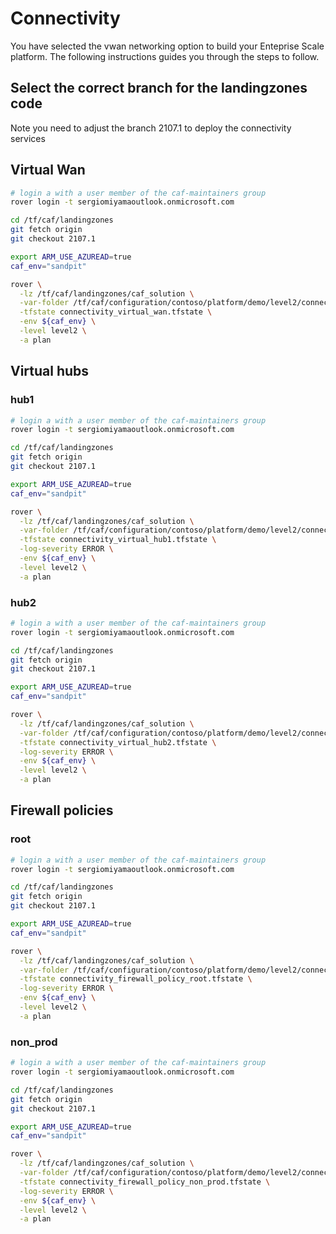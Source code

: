 
# Connectivity
You have selected the vwan networking option to build your Enteprise Scale platform. The following instructions guides you through the steps to follow.

## Select the correct branch for the landingzones code

Note you need to adjust the branch 2107.1 to deploy the connectivity services

## Virtual Wan

```bash
# login a with a user member of the caf-maintainers group
rover login -t sergiomiyamaoutlook.onmicrosoft.com

cd /tf/caf/landingzones
git fetch origin
git checkout 2107.1

export ARM_USE_AZUREAD=true
caf_env="sandpit"

rover \
  -lz /tf/caf/landingzones/caf_solution \
  -var-folder /tf/caf/configuration/contoso/platform/demo/level2/connectivity/virtual_wan \
  -tfstate connectivity_virtual_wan.tfstate \
  -env ${caf_env} \
  -level level2 \
  -a plan

```

## Virtual hubs

### hub1

```bash
# login a with a user member of the caf-maintainers group
rover login -t sergiomiyamaoutlook.onmicrosoft.com

cd /tf/caf/landingzones
git fetch origin
git checkout 2107.1

export ARM_USE_AZUREAD=true
caf_env="sandpit"

rover \
  -lz /tf/caf/landingzones/caf_solution \
  -var-folder /tf/caf/configuration/contoso/platform/demo/level2/connectivity/virtual_hubs/hub1 \
  -tfstate connectivity_virtual_hub1.tfstate \
  -log-severity ERROR \
  -env ${caf_env} \
  -level level2 \
  -a plan


```
### hub2

```bash
# login a with a user member of the caf-maintainers group
rover login -t sergiomiyamaoutlook.onmicrosoft.com

cd /tf/caf/landingzones
git fetch origin
git checkout 2107.1

export ARM_USE_AZUREAD=true
caf_env="sandpit"

rover \
  -lz /tf/caf/landingzones/caf_solution \
  -var-folder /tf/caf/configuration/contoso/platform/demo/level2/connectivity/virtual_hubs/hub2 \
  -tfstate connectivity_virtual_hub2.tfstate \
  -log-severity ERROR \
  -env ${caf_env} \
  -level level2 \
  -a plan


```

## Firewall policies

### root

```bash
# login a with a user member of the caf-maintainers group
rover login -t sergiomiyamaoutlook.onmicrosoft.com

cd /tf/caf/landingzones
git fetch origin
git checkout 2107.1

export ARM_USE_AZUREAD=true
caf_env="sandpit"

rover \
  -lz /tf/caf/landingzones/caf_solution \
  -var-folder /tf/caf/configuration/contoso/platform/demo/level2/connectivity/firewall_policies/root \
  -tfstate connectivity_firewall_policy_root.tfstate \
  -log-severity ERROR \
  -env ${caf_env} \
  -level level2 \
  -a plan


```
### non_prod

```bash
# login a with a user member of the caf-maintainers group
rover login -t sergiomiyamaoutlook.onmicrosoft.com

cd /tf/caf/landingzones
git fetch origin
git checkout 2107.1

export ARM_USE_AZUREAD=true
caf_env="sandpit"

rover \
  -lz /tf/caf/landingzones/caf_solution \
  -var-folder /tf/caf/configuration/contoso/platform/demo/level2/connectivity/firewall_policies/non_prod \
  -tfstate connectivity_firewall_policy_non_prod.tfstate \
  -log-severity ERROR \
  -env ${caf_env} \
  -level level2 \
  -a plan


```
